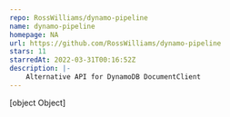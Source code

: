 ```yaml
---
repo: RossWilliams/dynamo-pipeline
name: dynamo-pipeline
homepage: NA
url: https://github.com/RossWilliams/dynamo-pipeline
stars: 11
starredAt: 2022-03-31T00:16:52Z
description: |-
    Alternative API for DynamoDB DocumentClient
---
```


[object Object]
